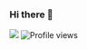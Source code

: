 ### Hi there 👋

![](https://komarev.com/ghpvc/?username=burovytsky&style=plastic&color=blue)
![Profile views](https://gpvc.arturio.dev/burovytsky)

<!--
**burovytsky/burovytsky** is a ✨ _special_ ✨ repository because its `README.md` (this file) appears on your GitHub profile.

Here are some ideas to get you started:

- 🔭 I’m currently working on ...
- 🌱 I’m currently learning ...
- 👯 I’m looking to collaborate on ...
- 🤔 I’m looking for help with ...
- 💬 Ask me about ...
- 📫 How to reach me: ...
- 😄 Pronouns: ...
- ⚡ Fun fact: ...

-->
